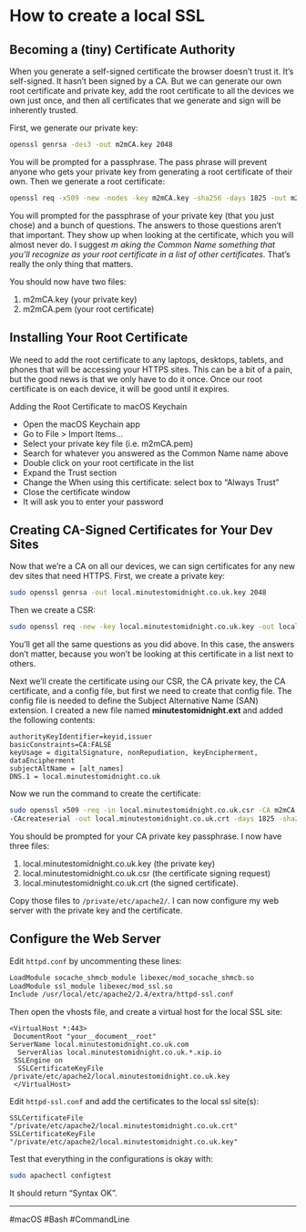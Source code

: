 # How to create a local SSL

## Becoming a (tiny) Certificate Authority

When you generate a self-signed certificate the browser doesn’t trust it. It’s self-signed. It hasn’t been signed by a CA. But we can generate our own root certificate and private key, add the root certificate to all the devices we own just once, and then all certificates that we generate and sign will be inherently trusted.

First, we generate our private key:

```bash
openssl genrsa -des3 -out m2mCA.key 2048
```

You will be prompted for a passphrase. The pass phrase will prevent anyone who gets your private key from generating a root certificate of their own. Then we generate a root certificate:

```bash
openssl req -x509 -new -nodes -key m2mCA.key -sha256 -days 1825 -out m2mCA.pem
```

You will prompted for the passphrase of your private key (that you just chose) and a bunch of
questions. The answers to those questions aren’t that important. They show up when looking at the certificate, which you will almost never do. I suggest *m* *aking the Common Name something that you’ll recognize as your root certificate in a list of other certificates*. That’s really the only thing that matters.

You should now have two files:

1. m2mCA.key (your private key)
2. m2mCA.pem (your root certificate)

## **Installing Your Root Certificate**

We need to add the root certificate to any laptops, desktops, tablets, and phones that will be
accessing your HTTPS sites. This can be a bit of a pain, but the good news is that we only have to do
it once. Once our root certificate is on each device, it will be good until it expires.

Adding the Root Certificate to macOS Keychain

- Open the macOS Keychain app
- Go to File > Import Items...
- Select your private key file (i.e. m2mCA.pem)
- Search for whatever you answered as the Common Name name above
- Double click on your root certificate in the list
- Expand the Trust section
- Change the When using this certificate: select box to “Always Trust”
- Close the certificate window
- It will ask you to enter your password

## **Creating CA-Signed Certificates for Your Dev Sites**

Now that we’re a CA on all our devices, we can sign certificates for any new dev sites that need
HTTPS. First, we create a private key:

```bash
sudo openssl genrsa -out local.minutestomidnight.co.uk.key 2048
```

Then we create a CSR:

```bash
sudo openssl req -new -key local.minutestomidnight.co.uk.key -out local.minutestomidnight.co.uk.csr
```

You’ll get all the same questions as you did above. In this case, the answers don’t matter, because you won’t be looking at this certificate in a list next to others.

Next we’ll create the certificate using our CSR, the CA private key, the CA certificate, and a config file, but first we need to create that config file. The config file is needed to define the Subject Alternative Name (SAN) extension. I created a new file named **minutestomidnight.ext** and added the following contents:

```
authorityKeyIdentifier=keyid,issuer
basicConstraints=CA:FALSE
keyUsage = digitalSignature, nonRepudiation, keyEncipherment, dataEncipherment
subjectAltName = [alt_names]
DNS.1 = local.minutestomidnight.co.uk
```

Now we run the command to create the certificate:

```bash
sudo openssl x509 -req -in local.minutestomidnight.co.uk.csr -CA m2mCA.pem -CAkey m2mCA.key
-CAcreateserial -out local.minutestomidnight.co.uk.crt -days 1825 -sha256 -extfile minutestomidnight.ext
```

You should be prompted for your CA private key passphrase. I now have three files:

1. local.minutestomidnight.co.uk.key (the private key)
2. local.minutestomidnight.co.uk.csr (the certificate signing request)
3. local.minutestomidnight.co.uk.crt (the signed certificate).

Copy those files to `/private/etc/apache2/`. I can now configure my web server with the private key and the certificate.

## **Configure the Web Server**

Edit `httpd.conf` by uncommenting these lines:

```bash
LoadModule socache_shmcb_module libexec/mod_socache_shmcb.so
LoadModule ssl_module libexec/mod_ssl.so
Include /usr/local/etc/apache2/2.4/extra/httpd-ssl.conf
```

Then open the vhosts file, and create a virtual host for the local SSL site:

```
<VirtualHost *:443>
 DocumentRoot "your__document__root"
ServerName local.minutestomidnight.co.uk.com
  ServerAlias local.minutestomidnight.co.uk.*.xip.io
 SSLEngine on
  SSLCertificateKeyFile /private/etc/apache2/local.minutestomidnight.co.uk.key
 </VirtualHost>
```

Edit `httpd-ssl.conf` and add the certificates to the local ssl site(s):

```
SSLCertificateFile "/private/etc/apache2/local.minutestomidnight.co.uk.crt"
SSLCertificateKeyFile "/private/etc/apache2/local.minutestomidnight.co.uk.key"
```

Test that everything in the configurations is okay with:

```bash
sudo apachectl configtest
```

It should return “Syntax OK”.

---

#macOS #Bash #CommandLine
